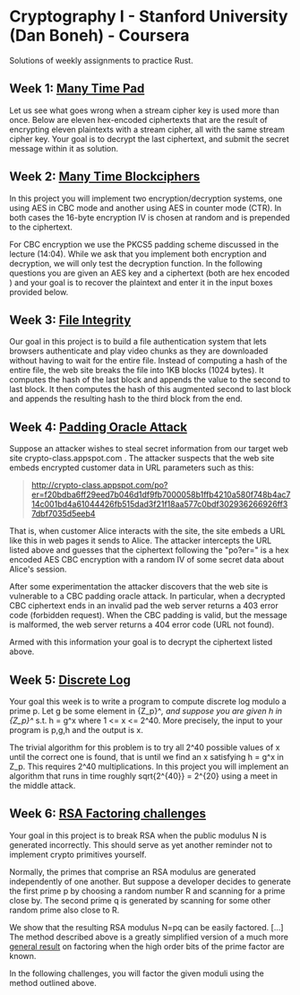 # Cryptography I - Stanford University (Dan Boneh) - Coursera

Solutions of weekly assignments to practice Rust.

## Week 1: [Many Time Pad][w1]

Let us see what goes wrong when a stream cipher key is used more than once.  Below are eleven hex-encoded ciphertexts that are the result of encrypting eleven plaintexts with a stream cipher, all with the same stream cipher key.  Your goal is to decrypt the last ciphertext, and submit the secret message within it as solution.

## Week 2: [Many Time Blockciphers][w2]

In this project you will implement two encryption/decryption systems, one using AES in CBC mode and another using AES in counter mode (CTR).  In both cases the 16-byte encryption IV is chosen at random and is prepended to the ciphertext.

For CBC encryption we use the PKCS5 padding scheme discussed  in the lecture (14:04). While we ask that you implement both encryption and decryption, we will only test the decryption function.   In the following questions you are given an AES key and a ciphertext (both are  hex encoded ) and your goal is to recover the plaintext and enter it in the input boxes provided below.

## Week 3: [File Integrity][w3]

Our goal in this project is to build a file authentication system that lets browsers authenticate and play video chunks as they are downloaded without having to wait for the entire file. Instead of computing a hash of the entire file, the web site breaks the file into 1KB blocks (1024 bytes).  It computes the hash of the last block and appends the value to the second to last block.  It then computes the hash of this augmented second to last block and appends the resulting hash to the third block from the end.

## Week 4: [Padding Oracle Attack][w4]

Suppose an attacker wishes to steal secret information from our target web site  crypto-class.appspot.com . The attacker suspects that the web site embeds encrypted customer data in URL parameters such as this:

> http://crypto-class.appspot.com/po?er=f20bdba6ff29eed7b046d1df9fb7000058b1ffb4210a580f748b4ac714c001bd4a61044426fb515dad3f21f18aa577c0bdf302936266926ff37dbf7035d5eeb4

That is, when customer Alice interacts with the site, the site embeds a URL like this in web pages it sends to Alice.  The attacker intercepts the URL listed above and guesses that the ciphertext following the "po?er=" is a hex encoded AES CBC encryption with a random IV of some secret data about Alice's session.

After some experimentation the attacker discovers that the web site is vulnerable to a CBC padding oracle attack. In particular, when a decrypted CBC ciphertext ends in an invalid pad the web server returns a 403 error code (forbidden request). When the CBC padding is valid, but the message is malformed, the web server returns a 404 error code (URL not found).

Armed with this information your goal is to decrypt the ciphertext listed above.

## Week 5: [Discrete Log][w5]

Your goal this week is to write a program to compute discrete log modulo a prime p. Let g be some element in {Z_p}^*, and suppose you are given h in {Z_p}^* s.t. h = g^x where 1 <= x <= 2^40. More precisely, the input to your program is p,g,h and the output is x.

The trivial algorithm for this problem is to try all 2^40  possible values of x until the correct one is found, that is until we find an x satisfying h = g^x in Z_p. This requires 2^40 multiplications. In this project you will implement an algorithm that runs in time roughly sqrt{2^{40}} = 2^{20} using a meet in the middle attack.

## Week 6: [RSA Factoring challenges][w5]

Your goal in this project is to break RSA when the public modulus N is generated incorrectly. This should serve as yet another reminder not to implement crypto primitives yourself.

Normally, the primes that comprise an RSA modulus are generated independently of one another. But suppose a developer decides to generate the first prime p by choosing a random number R and scanning for a prime close by. The second prime q is generated by scanning for some other random prime also close to R.

We show that the resulting RSA modulus N=pq can be easily factored.  [...]
The method described above is a greatly simplified version of a much more [general result](http://dl.acm.org/citation.cfm?id=1754517) on factoring when the high order bits of the prime factor are known.

In the following challenges, you will factor the given moduli using the method outlined above.

[w1]: week_01-many_time_pad/
[w2]: week_02-many_time_blockciphers/
[w3]: week_03-file_integrity/
[w4]: week_04-padding_oracle/
[w5]: week_05-discrete_log/
[w6]: week_06-rsa_factoring/
